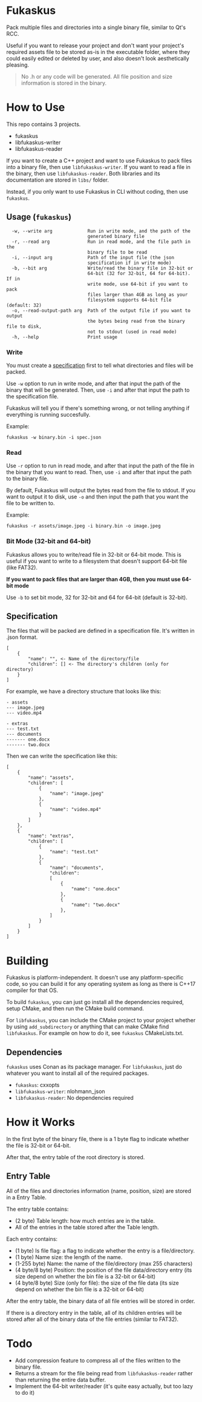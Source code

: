# Fukaskus 

Pack multiple files and directories into a single binary file, similar to Qt's RCC.

Useful if you want to release your project and don't want your project's required assets file to be stored as-is in the executable folder, where they could easily edited or deleted by user, and also doesn't look aesthetically pleasing.

> No .h or any code will be generated. All file position and size information is stored in the binary.

# How to Use

This repo contains 3 projects.

- fukaskus
- libfukaskus-writer
- libfukaskus-reader

If you want to create a C++ project and want to use Fukaskus to pack files into a binary file, then use `libfukaskus-writer`. If you want to read a file in the binary, then use `libfukaskus-reader`. Both libraries and its documentation are stored in `libs/` folder.

Instead, if you only want to use Fukaskus in CLI without coding, then use `fukaskus`.

## Usage (`fukaskus`)

```
  -w, --write arg             Run in write mode, and the path of the
                              generated binary file
  -r, --read arg              Run in read mode, and the file path in the
                              binary file to be read
  -i, --input arg             Path of the input file (the json
                              specification if in write mode)
  -b, --bit arg               Write/read the binary file in 32-bit or
                              64-bit (32 for 32-bit, 64 for 64-bit). If in
                              write mode, use 64-bit if you want to pack
                              files larger than 4GB as long as your
                              filesystem supports 64-bit file (default: 32)
  -o, --read-output-path arg  Path of the output file if you want to output
                              the bytes being read from the binary file to disk,
                              not to stdout (used in read mode)
  -h, --help                  Print usage
```

### Write

You must create a [specification](#specification) first to tell what directories and files will be packed.

Use `-w` option to run in write mode, and after that input the path of the binary that will be generated. Then, use `-i` and after that input the path to the specification file.

Fukaskus will tell you if there's something wrong, or not telling anything if everything is running succesfully.

Example:

```
fukaskus -w binary.bin -i spec.json
```

### Read

Use `-r` option to run in read mode, and after that input the path of the file in the binary that you want to read. Then, use `-i` and after that input the path to the binary file.

By default, Fukaskus will output the bytes read from the file to stdout. If you want to output it to disk, use `-o` and then input the path that you want the file to be written to.

Example:

```
fukaskus -r assets/image.jpeg -i binary.bin -o image.jpeg
```

### Bit Mode (32-bit and 64-bit)

Fukaskus allows you to write/read file in 32-bit or 64-bit mode. This is useful if you want to write to a filesystem that doesn't support 64-bit file (like FAT32).

**If you want to pack files that are larger than 4GB, then you must use 64-bit mode**

Use `-b` to set bit mode, 32 for 32-bit and 64 for 64-bit (default is 32-bit).

## Specification

The files that will be packed are defined in a specification file. It's written in .json format.

```
[
    {
        "name": "", <- Name of the directory/file
        "children": [] <- The directory's children (only for directory)
    }
]
```

For example, we have a directory structure that looks like this:

```
- assets
--- image.jpeg
--- video.mp4

- extras
--- test.txt
--- documents
------- one.docx
------- two.docx
```

Then we can write the specification like this:

```
[
    {
        "name": "assets",
        "children": [
            {
                "name": "image.jpeg"
            },
            {
                "name": "video.mp4"
            }
        ]
    },
    {
        "name": "extras",
        "children": [
            {
                "name": "test.txt"
            },
            {
                "name": "documents",
                "children":
                [
                    {
                        "name": "one.docx"
                    },
                    {
                        "name": "two.docx"
                    },
                ]
            }
        ]
    }
]
```

# Building

Fukaskus is platform-independent. It doesn't use any platform-specific code, so you can build it for any operating system as long as there is C++17 compiler for that OS.

To build `fukaskus`, you can just go install all the dependencies required, setup CMake, and then run the CMake build command.

For `libfukaskus`, you can include the CMake project to your project whether by using `add_subdirectory` or anything that can make CMake find `libfukaskus`. For example on how to do it, see `fukaskus` CMakeLists.txt.

## Dependencies

`fukaskus` uses Conan as its package manager. For `libfukaskus`, just do whatever you want to install all of the required packages.

- `fukaskus`: cxxopts
- `libfukaskus-writer`: nlohmann_json
- `libfukaskus-reader`: No dependencies required

# How it Works

In the first byte of the binary file, there is a 1 byte flag to indicate whether the file is 32-bit or 64-bit.

After that, the entry table of the root directory is stored.

## Entry Table

All of the files and directories information (name, position, size) are stored in a Entry Table.

The entry table contains:

- (2 byte) Table length: how much entries are in the table.
- All of the entries in the table stored after the Table length.

Each entry contains:

- (1 byte) Is file flag: a flag to indicate whether the entry is a file/directory.
- (1 byte) Name size: the length of the name.
- (1-255 byte) Name: the name of the file/directory (max 255 characters)
- (4 byte/8 byte) Position: the position of the file data/directory entry (its size depend on whether the bin file is a 32-bit or 64-bit)
- (4 byte/8 byte) Size (only for file): the size of the file data (its size depend on whether the bin file is a 32-bit or 64-bit)

After the entry table, the binary data of all file entries will be stored in order.

If there is a directory entry in the table, all of its children entries will be stored after all of the binary data of the file entries (similar to FAT32).

# Todo

- Add compression feature to compress all of the files written to the binary file.
- Returns a stream for the file being read from `libfukaskus-reader` rather than returning the entire data buffer.
- Implement the 64-bit writer/reader (it's quite easy actually, but too lazy to do it)

